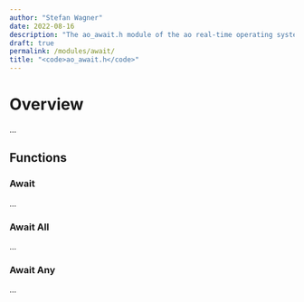 ```yaml
---
author: "Stefan Wagner"
date: 2022-08-16
description: "The ao_await.h module of the ao real-time operating system."
draft: true
permalink: /modules/await/
title: "<code>ao_await.h</code>"
---
```


# Overview

...

## Functions

### Await

...

### Await All

...

### Await Any

...
